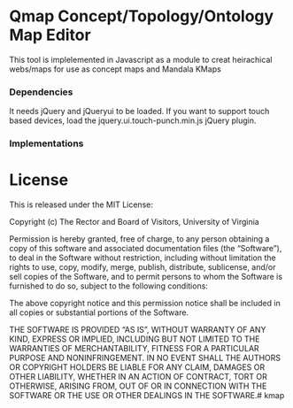 # Qmap Concept/Topology/Ontology Map Editor

This tool is implelemented in Javascript as a module to creat heirachical webs/maps for use as 
concept maps and Mandala KMaps

### Dependencies 

It needs jQuery and jQueryui to be loaded. If you want to support touch based devices, 
load the jquery.ui.touch-punch.min.js jQuery plugin.

### Implementations

License
=====

This is released under the MIT License:

Copyright (c) The Rector and Board of Visitors, University of Virginia

Permission is hereby granted, free of charge, to any person obtaining a copy
of this software and associated documentation files (the “Software”), to deal
in the Software without restriction, including without limitation the rights
to use, copy, modify, merge, publish, distribute, sublicense, and/or sell
copies of the Software, and to permit persons to whom the Software is
furnished to do so, subject to the following conditions:

The above copyright notice and this permission notice shall be included in
all copies or substantial portions of the Software.

THE SOFTWARE IS PROVIDED “AS IS”, WITHOUT WARRANTY OF ANY KIND, EXPRESS OR
IMPLIED, INCLUDING BUT NOT LIMITED TO THE WARRANTIES OF MERCHANTABILITY,
FITNESS FOR A PARTICULAR PURPOSE AND NONINFRINGEMENT. IN NO EVENT SHALL THE
AUTHORS OR COPYRIGHT HOLDERS BE LIABLE FOR ANY CLAIM, DAMAGES OR OTHER
LIABILITY, WHETHER IN AN ACTION OF CONTRACT, TORT OR OTHERWISE, ARISING FROM,
OUT OF OR IN CONNECTION WITH THE SOFTWARE OR THE USE OR OTHER DEALINGS IN
THE SOFTWARE.# kmap
